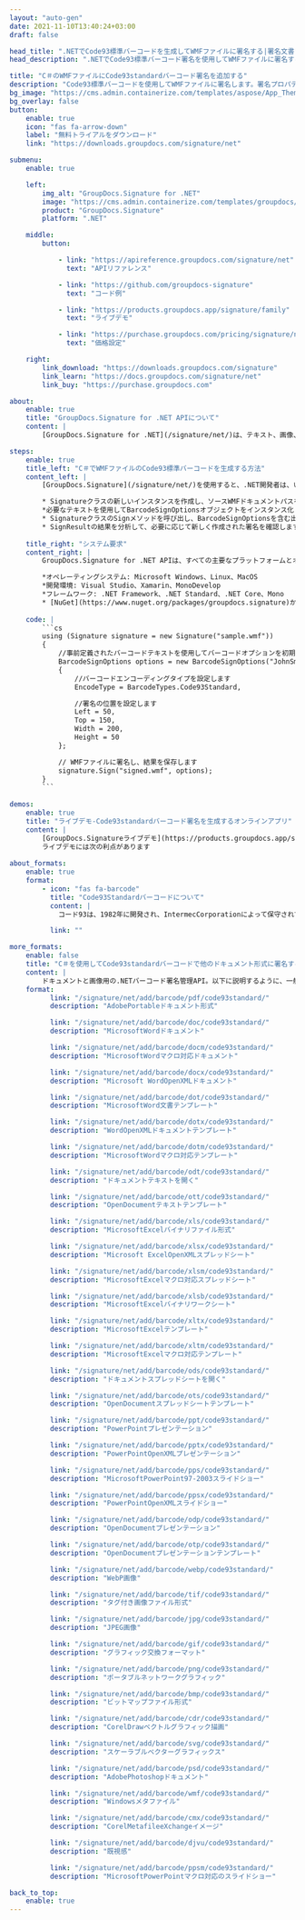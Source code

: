 ```yaml
---
layout: "auto-gen"
date: 2021-11-10T13:40:24+03:00
draft: false

head_title: ".NETでCode93標準バーコードを生成してWMFファイルに署名する|署名文書"
head_description: ".NETでCode93標準バーコード署名を使用してWMFファイルに署名する-一般的なビジネスドキュメントや画像ファイル形式にバーコードを追加します."

title: "C＃のWMFファイルにCode93standardバーコード署名を追加する"
description: "Code93標準バーコードを使用してWMFファイルに署名します。署名プロパティを操作し、ニーズに合ったドキュメント内で高度な署名オプションを設定します."
bg_image: "https://cms.admin.containerize.com/templates/aspose/App_Themes/V3/images/bg/header1.png"
bg_overlay: false
button:
    enable: true
    icon: "fas fa-arrow-down"
    label: "無料トライアルをダウンロード"
    link: "https://downloads.groupdocs.com/signature/net"

submenu:
    enable: true

    left:
        img_alt: "GroupDocs.Signature for .NET"
        image: "https://cms.admin.containerize.com/templates/groupdocs/images/product-logos/90x90-noborder/groupdocs-signature-net.png"
        product: "GroupDocs.Signature"
        platform: ".NET"

    middle:
        button:

            - link: "https://apireference.groupdocs.com/signature/net"
              text: "APIリファレンス"

            - link: "https://github.com/groupdocs-signature"
              text: "コード例"

            - link: "https://products.groupdocs.app/signature/family"
              text: "ライブデモ"

            - link: "https://purchase.groupdocs.com/pricing/signature/net"
              text: "価格設定"

    right:
        link_download: "https://downloads.groupdocs.com/signature"
        link_learn: "https://docs.groupdocs.com/signature/net"
        link_buy: "https://purchase.groupdocs.com"

about:
    enable: true
    title: "GroupDocs.Signature for .NET APIについて"
    content: |
        [GroupDocs.Signature for .NET](/signature/net/)は、テキスト、画像、バーコード、スタンプ、フォームフィールド、QRコード、メタデータなどのさまざまな署名タイプを使用してデジタルドキュメントに電子署名するネイティブ.NETAPIです。ユーザーは、PDF、Microsoft Word、Excelワークシート、PowerPointプレゼンテーション、Adobe Photoshop、メタファイル、および画像ファイル形式内のデジタル署名を追加、編集、検証、削除、および検索でき、必要に応じて署名プロパティをカスタマイズするための追加サポートがあります。

steps:
    enable: true
    title_left: "C＃でWMFファイルのCode93標準バーコードを生成する方法"
    content_left: |
        [GroupDocs.Signature](/signature/net/)を使用すると、.NET開発者は、いくつかの簡単な手順を実行することで、アプリケーション内のWMFファイルにCode93標準バーコードを簡単に追加できます。

        * Signatureクラスの新しいインスタンスを作成し、ソースWMFドキュメントパスをコンストラクターパラメーターとして渡します。
        *必要なテキストを使用してBarcodeSignOptionsオブジェクトをインスタンス化し、EncodeTypeプロパティをCode93Standardに設定します。
        * SignatureクラスのSignメソッドを呼び出し、BarcodeSignOptionsを含む出力WMFファイル名を渡します。
        * SignResultの結果を分析して、必要に応じて新しく作成された署名を確認します。
        
    title_right: "システム要求"
    content_right: |
        GroupDocs.Signature for .NET APIは、すべての主要なプラットフォームとオペレーティングシステムでサポートされています。以下のコードを実行する前に、システムに次の前提条件がインストールされていることを確認してください。

        *オペレーティングシステム: Microsoft Windows、Linux、MacOS
        *開発環境: Visual Studio、Xamarin、MonoDevelop
        *フレームワーク: .NET Framework、.NET Standard、.NET Core、Mono
        * [NuGet](https://www.nuget.org/packages/groupdocs.signature)からGroupDocs.Signaturefor.NETの最新バージョンをダウンロードします
        
    code: |
        ```cs
        using (Signature signature = new Signature("sample.wmf"))
        {
            //事前定義されたバーコードテキストを使用してバーコードオプションを初期化します
            BarcodeSignOptions options = new BarcodeSignOptions("JohnSmith")
            {
                //バーコードエンコーディングタイプを設定します
                EncodeType = BarcodeTypes.Code93Standard,

                //署名の位置を設定します
                Left = 50,
                Top = 150,
                Width = 200,
                Height = 50
            };

            // WMFファイルに署名し、結果を保存します 
            signature.Sign("signed.wmf", options);
        }
        ```
        
demos:
    enable: true
    title: "ライブデモ-Code93standardバーコード署名を生成するオンラインアプリ"
    content: |
        [GroupDocs.Signatureライブデモ](https://products.groupdocs.app/signature/family)サイトにアクセスして、Code93標準バーコードをWMFファイルに今すぐ追加してください。  
        ライブデモには次の利点があります
        
about_formats:
    enable: true
    format:
        - icon: "fas fa-barcode"
          title: "Code93Standardバーコードについて"
          content: |
            コード93は、1982年に開発され、IntermecCorporationによって保守されている英数字の可変長シンボルです。これは、Code 39のいくつかの特性（フルASCIIとGS1-128）を組み合わせて、非常に高密度の単一のバーコード言語にします。

          link: ""

more_formats:
    enable: false
    title: "C＃を使用してCode93standardバーコードで他のドキュメント形式に署名する"
    content: |
        ドキュメントと画像用の.NETバーコード署名管理API。以下に説明するように、一般的なファイル形式のいくつかにバーコード署名を追加します。
    format: 
          link: "/signature/net/add/barcode/pdf/code93standard/"
          description: "AdobePortableドキュメント形式"

          link: "/signature/net/add/barcode/doc/code93standard/"
          description: "MicrosoftWordドキュメント"

          link: "/signature/net/add/barcode/docm/code93standard/"
          description: "MicrosoftWordマクロ対応ドキュメント"

          link: "/signature/net/add/barcode/docx/code93standard/"
          description: "Microsoft WordOpenXMLドキュメント"

          link: "/signature/net/add/barcode/dot/code93standard/"
          description: "MicrosoftWord文書テンプレート"

          link: "/signature/net/add/barcode/dotx/code93standard/"
          description: "WordOpenXMLドキュメントテンプレート"

          link: "/signature/net/add/barcode/dotm/code93standard/"
          description: "MicrosoftWordマクロ対応テンプレート"       

          link: "/signature/net/add/barcode/odt/code93standard/"
          description: "ドキュメントテキストを開く"

          link: "/signature/net/add/barcode/ott/code93standard/"
          description: "OpenDocumentテキストテンプレート"

          link: "/signature/net/add/barcode/xls/code93standard/"
          description: "MicrosoftExcelバイナリファイル形式"

          link: "/signature/net/add/barcode/xlsx/code93standard/"
          description: "Microsoft ExcelOpenXMLスプレッドシート"

          link: "/signature/net/add/barcode/xlsm/code93standard/"
          description: "MicrosoftExcelマクロ対応スプレッドシート"

          link: "/signature/net/add/barcode/xlsb/code93standard/"
          description: "MicrosoftExcelバイナリワークシート"

          link: "/signature/net/add/barcode/xltx/code93standard/"
          description: "MicrosoftExcelテンプレート"

          link: "/signature/net/add/barcode/xltm/code93standard/"
          description: "MicrosoftExcelマクロ対応テンプレート"

          link: "/signature/net/add/barcode/ods/code93standard/"
          description: "ドキュメントスプレッドシートを開く"

          link: "/signature/net/add/barcode/ots/code93standard/"
          description: "OpenDocumentスプレッドシートテンプレート"

          link: "/signature/net/add/barcode/ppt/code93standard/"
          description: "PowerPointプレゼンテーション"

          link: "/signature/net/add/barcode/pptx/code93standard/"
          description: "PowerPointOpenXMLプレゼンテーション"

          link: "/signature/net/add/barcode/pps/code93standard/"
          description: "MicrosoftPowerPoint97-2003スライドショー"

          link: "/signature/net/add/barcode/ppsx/code93standard/"
          description: "PowerPointOpenXMLスライドショー"                              

          link: "/signature/net/add/barcode/odp/code93standard/"
          description: "OpenDocumentプレゼンテーション"

          link: "/signature/net/add/barcode/otp/code93standard/"
          description: "OpenDocumentプレゼンテーションテンプレート"

          link: "/signature/net/add/barcode/webp/code93standard/"
          description: "WebP画像"

          link: "/signature/net/add/barcode/tif/code93standard/"
          description: "タグ付き画像ファイル形式"

          link: "/signature/net/add/barcode/jpg/code93standard/"
          description: "JPEG画像"

          link: "/signature/net/add/barcode/gif/code93standard/"
          description: "グラフィック交換フォーマット"

          link: "/signature/net/add/barcode/png/code93standard/"
          description: "ポータブルネットワークグラフィック"

          link: "/signature/net/add/barcode/bmp/code93standard/"
          description: "ビットマップファイル形式"

          link: "/signature/net/add/barcode/cdr/code93standard/"
          description: "CorelDrawベクトルグラフィック描画"

          link: "/signature/net/add/barcode/svg/code93standard/"
          description: "スケーラブルベクターグラフィックス"

          link: "/signature/net/add/barcode/psd/code93standard/"
          description: "AdobePhotoshopドキュメント"

          link: "/signature/net/add/barcode/wmf/code93standard/"
          description: "Windowsメタファイル"        

          link: "/signature/net/add/barcode/cmx/code93standard/"
          description: "CorelMetafileeXchangeイメージ"

          link: "/signature/net/add/barcode/djvu/code93standard/"
          description: "既視感"

          link: "/signature/net/add/barcode/ppsm/code93standard/"
          description: "MicrosoftPowerPointマクロ対応のスライドショー"

back_to_top:
    enable: true
---
```

